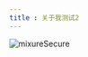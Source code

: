 ```yaml
---
title : 关于我测试2
---
```

<!-- ## 这是关于我第二
123213 -->
<img class="zoom-custom-imgs"  :src="$withBase('/image/1613990992(1).jpg')" alt="mixureSecure">